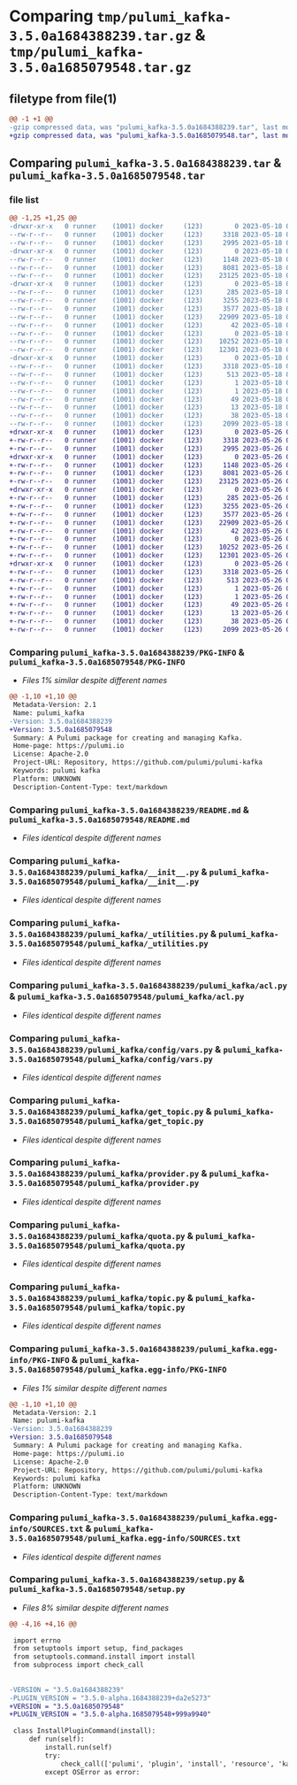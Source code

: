 # Comparing `tmp/pulumi_kafka-3.5.0a1684388239.tar.gz` & `tmp/pulumi_kafka-3.5.0a1685079548.tar.gz`

## filetype from file(1)

```diff
@@ -1 +1 @@
-gzip compressed data, was "pulumi_kafka-3.5.0a1684388239.tar", last modified: Thu May 18 05:47:02 2023, max compression
+gzip compressed data, was "pulumi_kafka-3.5.0a1685079548.tar", last modified: Fri May 26 05:53:52 2023, max compression
```

## Comparing `pulumi_kafka-3.5.0a1684388239.tar` & `pulumi_kafka-3.5.0a1685079548.tar`

### file list

```diff
@@ -1,25 +1,25 @@
-drwxr-xr-x   0 runner    (1001) docker     (123)        0 2023-05-18 05:47:02.009018 pulumi_kafka-3.5.0a1684388239/
--rw-r--r--   0 runner    (1001) docker     (123)     3318 2023-05-18 05:47:02.009018 pulumi_kafka-3.5.0a1684388239/PKG-INFO
--rw-r--r--   0 runner    (1001) docker     (123)     2995 2023-05-18 05:47:01.000000 pulumi_kafka-3.5.0a1684388239/README.md
-drwxr-xr-x   0 runner    (1001) docker     (123)        0 2023-05-18 05:47:02.009018 pulumi_kafka-3.5.0a1684388239/pulumi_kafka/
--rw-r--r--   0 runner    (1001) docker     (123)     1148 2023-05-18 05:47:01.000000 pulumi_kafka-3.5.0a1684388239/pulumi_kafka/__init__.py
--rw-r--r--   0 runner    (1001) docker     (123)     8081 2023-05-18 05:47:01.000000 pulumi_kafka-3.5.0a1684388239/pulumi_kafka/_utilities.py
--rw-r--r--   0 runner    (1001) docker     (123)    23125 2023-05-18 05:47:01.000000 pulumi_kafka-3.5.0a1684388239/pulumi_kafka/acl.py
-drwxr-xr-x   0 runner    (1001) docker     (123)        0 2023-05-18 05:47:02.009018 pulumi_kafka-3.5.0a1684388239/pulumi_kafka/config/
--rw-r--r--   0 runner    (1001) docker     (123)      285 2023-05-18 05:47:01.000000 pulumi_kafka-3.5.0a1684388239/pulumi_kafka/config/__init__.py
--rw-r--r--   0 runner    (1001) docker     (123)     3255 2023-05-18 05:47:01.000000 pulumi_kafka-3.5.0a1684388239/pulumi_kafka/config/vars.py
--rw-r--r--   0 runner    (1001) docker     (123)     3577 2023-05-18 05:47:01.000000 pulumi_kafka-3.5.0a1684388239/pulumi_kafka/get_topic.py
--rw-r--r--   0 runner    (1001) docker     (123)    22909 2023-05-18 05:47:01.000000 pulumi_kafka-3.5.0a1684388239/pulumi_kafka/provider.py
--rw-r--r--   0 runner    (1001) docker     (123)       42 2023-05-18 05:47:01.000000 pulumi_kafka-3.5.0a1684388239/pulumi_kafka/pulumi-plugin.json
--rw-r--r--   0 runner    (1001) docker     (123)        0 2023-05-18 05:47:01.000000 pulumi_kafka-3.5.0a1684388239/pulumi_kafka/py.typed
--rw-r--r--   0 runner    (1001) docker     (123)    10252 2023-05-18 05:47:01.000000 pulumi_kafka-3.5.0a1684388239/pulumi_kafka/quota.py
--rw-r--r--   0 runner    (1001) docker     (123)    12301 2023-05-18 05:47:01.000000 pulumi_kafka-3.5.0a1684388239/pulumi_kafka/topic.py
-drwxr-xr-x   0 runner    (1001) docker     (123)        0 2023-05-18 05:47:02.009018 pulumi_kafka-3.5.0a1684388239/pulumi_kafka.egg-info/
--rw-r--r--   0 runner    (1001) docker     (123)     3318 2023-05-18 05:47:02.000000 pulumi_kafka-3.5.0a1684388239/pulumi_kafka.egg-info/PKG-INFO
--rw-r--r--   0 runner    (1001) docker     (123)      513 2023-05-18 05:47:02.000000 pulumi_kafka-3.5.0a1684388239/pulumi_kafka.egg-info/SOURCES.txt
--rw-r--r--   0 runner    (1001) docker     (123)        1 2023-05-18 05:47:02.000000 pulumi_kafka-3.5.0a1684388239/pulumi_kafka.egg-info/dependency_links.txt
--rw-r--r--   0 runner    (1001) docker     (123)        1 2023-05-18 05:47:02.000000 pulumi_kafka-3.5.0a1684388239/pulumi_kafka.egg-info/not-zip-safe
--rw-r--r--   0 runner    (1001) docker     (123)       49 2023-05-18 05:47:02.000000 pulumi_kafka-3.5.0a1684388239/pulumi_kafka.egg-info/requires.txt
--rw-r--r--   0 runner    (1001) docker     (123)       13 2023-05-18 05:47:02.000000 pulumi_kafka-3.5.0a1684388239/pulumi_kafka.egg-info/top_level.txt
--rw-r--r--   0 runner    (1001) docker     (123)       38 2023-05-18 05:47:02.009018 pulumi_kafka-3.5.0a1684388239/setup.cfg
--rw-r--r--   0 runner    (1001) docker     (123)     2099 2023-05-18 05:47:01.000000 pulumi_kafka-3.5.0a1684388239/setup.py
+drwxr-xr-x   0 runner    (1001) docker     (123)        0 2023-05-26 05:53:52.324749 pulumi_kafka-3.5.0a1685079548/
+-rw-r--r--   0 runner    (1001) docker     (123)     3318 2023-05-26 05:53:52.324749 pulumi_kafka-3.5.0a1685079548/PKG-INFO
+-rw-r--r--   0 runner    (1001) docker     (123)     2995 2023-05-26 05:53:52.000000 pulumi_kafka-3.5.0a1685079548/README.md
+drwxr-xr-x   0 runner    (1001) docker     (123)        0 2023-05-26 05:53:52.324749 pulumi_kafka-3.5.0a1685079548/pulumi_kafka/
+-rw-r--r--   0 runner    (1001) docker     (123)     1148 2023-05-26 05:53:52.000000 pulumi_kafka-3.5.0a1685079548/pulumi_kafka/__init__.py
+-rw-r--r--   0 runner    (1001) docker     (123)     8081 2023-05-26 05:53:52.000000 pulumi_kafka-3.5.0a1685079548/pulumi_kafka/_utilities.py
+-rw-r--r--   0 runner    (1001) docker     (123)    23125 2023-05-26 05:53:52.000000 pulumi_kafka-3.5.0a1685079548/pulumi_kafka/acl.py
+drwxr-xr-x   0 runner    (1001) docker     (123)        0 2023-05-26 05:53:52.324749 pulumi_kafka-3.5.0a1685079548/pulumi_kafka/config/
+-rw-r--r--   0 runner    (1001) docker     (123)      285 2023-05-26 05:53:52.000000 pulumi_kafka-3.5.0a1685079548/pulumi_kafka/config/__init__.py
+-rw-r--r--   0 runner    (1001) docker     (123)     3255 2023-05-26 05:53:52.000000 pulumi_kafka-3.5.0a1685079548/pulumi_kafka/config/vars.py
+-rw-r--r--   0 runner    (1001) docker     (123)     3577 2023-05-26 05:53:52.000000 pulumi_kafka-3.5.0a1685079548/pulumi_kafka/get_topic.py
+-rw-r--r--   0 runner    (1001) docker     (123)    22909 2023-05-26 05:53:52.000000 pulumi_kafka-3.5.0a1685079548/pulumi_kafka/provider.py
+-rw-r--r--   0 runner    (1001) docker     (123)       42 2023-05-26 05:53:52.000000 pulumi_kafka-3.5.0a1685079548/pulumi_kafka/pulumi-plugin.json
+-rw-r--r--   0 runner    (1001) docker     (123)        0 2023-05-26 05:53:52.000000 pulumi_kafka-3.5.0a1685079548/pulumi_kafka/py.typed
+-rw-r--r--   0 runner    (1001) docker     (123)    10252 2023-05-26 05:53:52.000000 pulumi_kafka-3.5.0a1685079548/pulumi_kafka/quota.py
+-rw-r--r--   0 runner    (1001) docker     (123)    12301 2023-05-26 05:53:52.000000 pulumi_kafka-3.5.0a1685079548/pulumi_kafka/topic.py
+drwxr-xr-x   0 runner    (1001) docker     (123)        0 2023-05-26 05:53:52.324749 pulumi_kafka-3.5.0a1685079548/pulumi_kafka.egg-info/
+-rw-r--r--   0 runner    (1001) docker     (123)     3318 2023-05-26 05:53:52.000000 pulumi_kafka-3.5.0a1685079548/pulumi_kafka.egg-info/PKG-INFO
+-rw-r--r--   0 runner    (1001) docker     (123)      513 2023-05-26 05:53:52.000000 pulumi_kafka-3.5.0a1685079548/pulumi_kafka.egg-info/SOURCES.txt
+-rw-r--r--   0 runner    (1001) docker     (123)        1 2023-05-26 05:53:52.000000 pulumi_kafka-3.5.0a1685079548/pulumi_kafka.egg-info/dependency_links.txt
+-rw-r--r--   0 runner    (1001) docker     (123)        1 2023-05-26 05:53:52.000000 pulumi_kafka-3.5.0a1685079548/pulumi_kafka.egg-info/not-zip-safe
+-rw-r--r--   0 runner    (1001) docker     (123)       49 2023-05-26 05:53:52.000000 pulumi_kafka-3.5.0a1685079548/pulumi_kafka.egg-info/requires.txt
+-rw-r--r--   0 runner    (1001) docker     (123)       13 2023-05-26 05:53:52.000000 pulumi_kafka-3.5.0a1685079548/pulumi_kafka.egg-info/top_level.txt
+-rw-r--r--   0 runner    (1001) docker     (123)       38 2023-05-26 05:53:52.324749 pulumi_kafka-3.5.0a1685079548/setup.cfg
+-rw-r--r--   0 runner    (1001) docker     (123)     2099 2023-05-26 05:53:52.000000 pulumi_kafka-3.5.0a1685079548/setup.py
```

### Comparing `pulumi_kafka-3.5.0a1684388239/PKG-INFO` & `pulumi_kafka-3.5.0a1685079548/PKG-INFO`

 * *Files 1% similar despite different names*

```diff
@@ -1,10 +1,10 @@
 Metadata-Version: 2.1
 Name: pulumi_kafka
-Version: 3.5.0a1684388239
+Version: 3.5.0a1685079548
 Summary: A Pulumi package for creating and managing Kafka.
 Home-page: https://pulumi.io
 License: Apache-2.0
 Project-URL: Repository, https://github.com/pulumi/pulumi-kafka
 Keywords: pulumi kafka
 Platform: UNKNOWN
 Description-Content-Type: text/markdown
```

### Comparing `pulumi_kafka-3.5.0a1684388239/README.md` & `pulumi_kafka-3.5.0a1685079548/README.md`

 * *Files identical despite different names*

### Comparing `pulumi_kafka-3.5.0a1684388239/pulumi_kafka/__init__.py` & `pulumi_kafka-3.5.0a1685079548/pulumi_kafka/__init__.py`

 * *Files identical despite different names*

### Comparing `pulumi_kafka-3.5.0a1684388239/pulumi_kafka/_utilities.py` & `pulumi_kafka-3.5.0a1685079548/pulumi_kafka/_utilities.py`

 * *Files identical despite different names*

### Comparing `pulumi_kafka-3.5.0a1684388239/pulumi_kafka/acl.py` & `pulumi_kafka-3.5.0a1685079548/pulumi_kafka/acl.py`

 * *Files identical despite different names*

### Comparing `pulumi_kafka-3.5.0a1684388239/pulumi_kafka/config/vars.py` & `pulumi_kafka-3.5.0a1685079548/pulumi_kafka/config/vars.py`

 * *Files identical despite different names*

### Comparing `pulumi_kafka-3.5.0a1684388239/pulumi_kafka/get_topic.py` & `pulumi_kafka-3.5.0a1685079548/pulumi_kafka/get_topic.py`

 * *Files identical despite different names*

### Comparing `pulumi_kafka-3.5.0a1684388239/pulumi_kafka/provider.py` & `pulumi_kafka-3.5.0a1685079548/pulumi_kafka/provider.py`

 * *Files identical despite different names*

### Comparing `pulumi_kafka-3.5.0a1684388239/pulumi_kafka/quota.py` & `pulumi_kafka-3.5.0a1685079548/pulumi_kafka/quota.py`

 * *Files identical despite different names*

### Comparing `pulumi_kafka-3.5.0a1684388239/pulumi_kafka/topic.py` & `pulumi_kafka-3.5.0a1685079548/pulumi_kafka/topic.py`

 * *Files identical despite different names*

### Comparing `pulumi_kafka-3.5.0a1684388239/pulumi_kafka.egg-info/PKG-INFO` & `pulumi_kafka-3.5.0a1685079548/pulumi_kafka.egg-info/PKG-INFO`

 * *Files 1% similar despite different names*

```diff
@@ -1,10 +1,10 @@
 Metadata-Version: 2.1
 Name: pulumi-kafka
-Version: 3.5.0a1684388239
+Version: 3.5.0a1685079548
 Summary: A Pulumi package for creating and managing Kafka.
 Home-page: https://pulumi.io
 License: Apache-2.0
 Project-URL: Repository, https://github.com/pulumi/pulumi-kafka
 Keywords: pulumi kafka
 Platform: UNKNOWN
 Description-Content-Type: text/markdown
```

### Comparing `pulumi_kafka-3.5.0a1684388239/pulumi_kafka.egg-info/SOURCES.txt` & `pulumi_kafka-3.5.0a1685079548/pulumi_kafka.egg-info/SOURCES.txt`

 * *Files identical despite different names*

### Comparing `pulumi_kafka-3.5.0a1684388239/setup.py` & `pulumi_kafka-3.5.0a1685079548/setup.py`

 * *Files 8% similar despite different names*

```diff
@@ -4,16 +4,16 @@
 
 import errno
 from setuptools import setup, find_packages
 from setuptools.command.install import install
 from subprocess import check_call
 
 
-VERSION = "3.5.0a1684388239"
-PLUGIN_VERSION = "3.5.0-alpha.1684388239+da2e5273"
+VERSION = "3.5.0a1685079548"
+PLUGIN_VERSION = "3.5.0-alpha.1685079548+999a9940"
 
 class InstallPluginCommand(install):
     def run(self):
         install.run(self)
         try:
             check_call(['pulumi', 'plugin', 'install', 'resource', 'kafka', PLUGIN_VERSION])
         except OSError as error:
```

